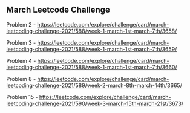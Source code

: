 <h2>March Leetcode Challenge</h2>

Problem 2 - https://leetcode.com/explore/challenge/card/march-leetcoding-challenge-2021/588/week-1-march-1st-march-7th/3658/

Problem 3 - https://leetcode.com/explore/challenge/card/march-leetcoding-challenge-2021/588/week-1-march-1st-march-7th/3659/

Problem 4 - https://leetcode.com/explore/challenge/card/march-leetcoding-challenge-2021/588/week-1-march-1st-march-7th/3660/

Problem 8 - https://leetcode.com/explore/challenge/card/march-leetcoding-challenge-2021/589/week-2-march-8th-march-14th/3665/

Problem 15 - https://leetcode.com/explore/challenge/card/march-leetcoding-challenge-2021/590/week-3-march-15th-march-21st/3673/
